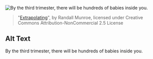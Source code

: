 ![By the third trimester, there will be hundreds of babies inside you.](https://imgs.xkcd.com/comics/extrapolating.png)
> "[Extrapolating](https://xkcd.com/605/)", by Randall Munroe, licensed under Creative Commons Attribution-NonCommercial 2.5 License

## Alt Text
By the third trimester, there will be hundreds of babies inside you.
